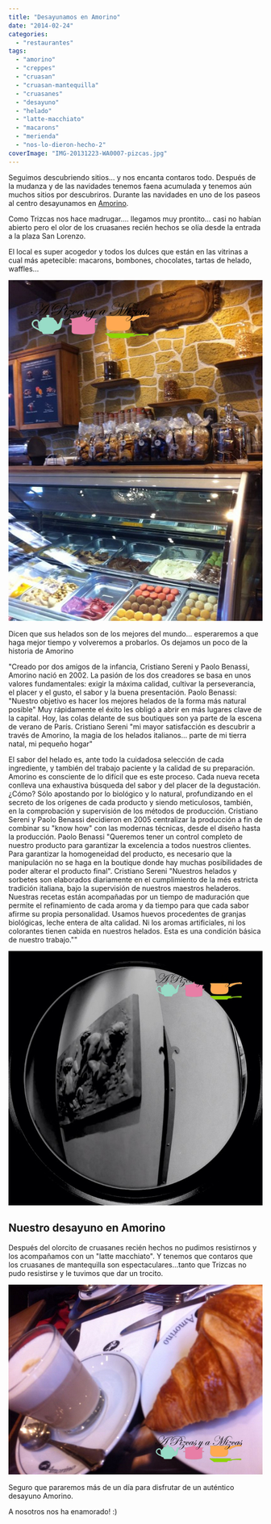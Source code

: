 ```yaml
---
title: "Desayunamos en Amorino"
date: "2014-02-24"
categories:
  - "restaurantes"
tags:
  - "amorino"
  - "creppes"
  - "cruasan"
  - "cruasan-mantequilla"
  - "cruasanes"
  - "desayuno"
  - "helado"
  - "latte-macchiato"
  - "macarons"
  - "merienda"
  - "nos-lo-dieron-hecho-2"
coverImage: "IMG-20131223-WA0007-pizcas.jpg"
---
```


Seguimos descubriendo sitios... y nos encanta contaros todo. Después de la mudanza y de las navidades tenemos faena acumulada y tenemos aún muchos sitios por descubriros. Durante las navidades en uno de los paseos al centro desayunamos en [Amorino](http://www.amorino.com/es/ "Heladería Amorino").

Como Trizcas nos hace madrugar.... llegamos muy prontito... casi no habían abierto pero el olor de los cruasanes recién hechos se olía desde la entrada a la plaza San Lorenzo.

El local es super acogedor y todos los dulces que están en las vitrinas a cual más apetecible: macarons, bombones, chocolates, tartas de helado, waffles...

![heladería amorino](images/IMG-20131223-WA0004-pizcas.jpg)

Dicen que sus helados son de los mejores del mundo... esperaremos a que haga mejor tiempo y volveremos a probarlos. Os dejamos un poco de la historia de Amorino

"Creado por dos amigos de la infancia, Cristiano Sereni y Paolo Benassi, Amorino nació en 2002. La pasión de los dos creadores se basa en unos valores fundamentales: exigir la máxima calidad, cultivar la perseverancia, el placer y el gusto, el sabor y la buena presentación. Paolo Benassi: "Nuestro objetivo es hacer los mejores helados de la forma más natural posible" Muy rápidamente el éxito les obligó a abrir en más lugares clave de la capital. Hoy, las colas delante de sus boutiques son ya parte de la escena de verano de París. Cristiano Sereni "mi mayor satisfacción es descubrir a través de Amorino, la magia de los helados italianos... parte de mi tierra natal, mi pequeño hogar"

El sabor del helado es, ante todo la cuidadosa selección de cada ingrediente, y también del trabajo paciente y la calidad de su preparación. Amorino es consciente de lo difícil que es este proceso. Cada nueva receta conlleva una exhaustiva búsqueda del sabor y del placer de la degustación. ¿Cómo? Sólo apostando por lo biológico y lo natural, profundizando en el secreto de los orígenes de cada producto y siendo meticulosos, también, en la comprobación y supervisión de los métodos de producción. Cristiano Sereni y Paolo Benassi decidieron en 2005 centralizar la producción a fin de combinar su "know how" con las modernas técnicas, desde el diseño hasta la producción. Paolo Benassi "Queremos tener un control completo de nuestro producto para garantizar la excelencia a todos nuestros clientes. Para garantizar la homogeneidad del producto, es necesario que la manipulación no se haga en la boutique donde hay muchas posibilidades de poder alterar el producto final". Cristiano Sereni "Nuestros helados y sorbetes son elaborados diariamente en el cumplimiento de la més estricta tradición italiana, bajo la supervisión de nuestros maestros heladeros. Nuestras recetas están acompañadas por un tiempo de maduración que permite el refinamiento de cada aroma y da tiempo para que cada sabor afirme su propia personalidad. Usamos huevos procedentes de granjas biológicas, leche entera de alta calidad. Ni los aromas artificiales, ni los colorantes tienen cabida en nuestros helados. Esta es una condición básica de nuestro trabajo.""

![heladería amorino](images/IMG-20131223-WA0001-pizcas.jpg)

## Nuestro desayuno en Amorino

Después del olorcito de cruasanes recién hechos no pudimos resistirnos y los acompañamos con un "latte macchiato". Y tenemos que contaros que los cruasanes de mantequilla son espectaculares...tanto que Trizcas no pudo resistirse y le tuvimos que dar un trocito.

![heladería amorino](images/IMG-20131223-WA0007-pizcas.jpg)

Seguro que pararemos más de un día para disfrutar de un auténtico desayuno Amorino.

A nosotros nos ha enamorado! :)
